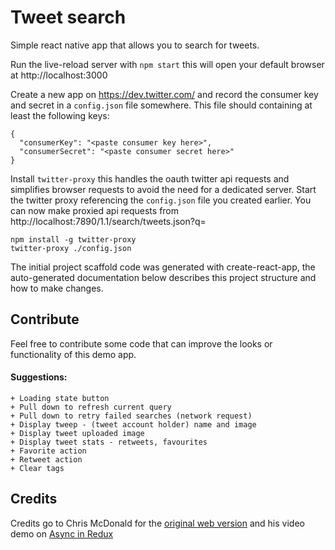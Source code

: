 # Tweet search

Simple react native app that allows you to search for tweets.

Run the live-reload server with `npm start` this will open your default browser at http://localhost:3000

Create a new app on https://dev.twitter.com/ and record the consumer key and secret in a `config.json` file somewhere.
This file should containing at least the following keys:

```
{
  "consumerKey": "<paste consumer key here>",
  "consumerSecret": "<paste consumer secret here>"
}
```

Install `twitter-proxy` this handles the oauth twitter api requests and simplifies browser requests to avoid the need for a dedicated server.
Start the twitter proxy referencing the `config.json` file you created earlier. You can now make proxied api requests from http://localhost:7890/1.1/search/tweets.json?q=<your query here>

```
npm install -g twitter-proxy
twitter-proxy ./config.json
```

The initial project scaffold code was generated with create-react-app, the auto-generated documentation below describes this project structure and how to make changes.

## Contribute


Feel free to contribute some code that can improve the looks or functionality of this demo app.
#### Suggestions:
```
+ Loading state button
+ Pull down to refresh current query
+ Pull down to retry failed searches (network request)
+ Display tweep - (tweet account holder) name and image
+ Display tweet uploaded image
+ Display tweet stats - retweets, favourites
+ Favorite action
+ Retweet action
+ Clear tags
```

## Credits

Credits go to Chris McDonald for the [original web version](https://github.com/chrismcband/tweet-search) and his video demo on [Async in Redux](https://www.youtube.com/watch?v=9UZla3uIo3A)
